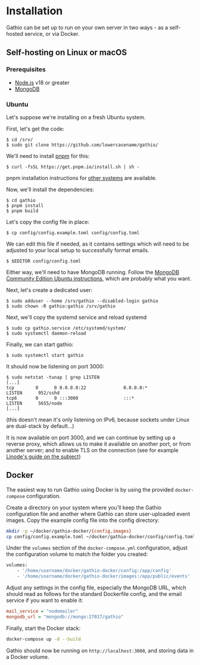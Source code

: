 # Installation

Gathio can be set up to run on your own server in two ways - as a self-hosted service, or via Docker.

## Self-hosting on Linux or macOS

### Prerequisites

-   [Node.js](https://nodejs.org/en/) v18 or greater
-   [MongoDB](https://www.mongodb.com/docs/manual/administration/install-on-linux/#std-label-install-mdb-community-edition-linux)

### Ubuntu

Let's suppose we're installing on a fresh Ubuntu system.

First, let's get the code:

```
$ cd /srv/
$ sudo git clone https://github.com/lowercasename/gathio/
```

We'll need to install [pnpm](https://pnpm.io/) for this:

```
$ curl -fsSL https://get.pnpm.io/install.sh | sh -
```

pnpm installation instructions for [other systems](https://pnpm.io/installation) are available.

Now, we'll install the dependencies:

```
$ cd gathio
$ pnpm install
$ pnpm build
```

Let's copy the config file in place:

```
$ cp config/config.example.toml config/config.toml
```

We can edit this file if needed, as it contains settings which will need to be adjusted to your local setup to successfully format emails.

```
$ $EDITOR config/config.toml
```

Either way, we'll need to have MongoDB running. Follow the [MongoDB Community Edition Ubuntu instructions](https://www.mongodb.com/docs/manual/tutorial/install-mongodb-on-ubuntu), which are probably what you want.

Next, let's create a dedicated user:

```
$ sudo adduser --home /srv/gathio --disabled-login gathio
$ sudo chown -R gathio:gathio /srv/gathio
```

Next, we'll copy the systemd service and reload systemd

```
$ sudo cp gathio.service /etc/systemd/system/
$ sudo systemctl daemon-reload
```

Finally, we can start gathio:

```
$ sudo systemctl start gathio
```

It should now be listening on port 3000:

```
$ sudo netstat -tunap | grep LISTEN
[...]
tcp        0      0 0.0.0.0:22              0.0.0.0:*               LISTEN      952/sshd
tcp6       0      0 :::3000                 :::*                    LISTEN      5655/node
[...]
```

(this doesn't mean it's only listening on IPv6, because sockets under Linux are
dual-stack by default...)

It is now available on port 3000, and we can continue by setting up a reverse
proxy, which allows us to make it available on another port, or from another
server; and to enable TLS on the connection (see for example [Linode's guide on
the subject](https://www.linode.com/docs/web-servers/nginx/use-nginx-reverse-proxy/#configure-nginx))

## Docker

The easiest way to run Gathio using Docker is by using the provided
`docker-compose` configuration.

Create a directory on your system where you'll keep the Gathio configuration
file and another where Gathio can store user-uploaded event images. Copy the
example config file into the config directory:

```bash
mkdir -p ~/docker/gathio-docker/{config,images}
cp config/config.example.toml ~/docker/gathio-docker/config/config.toml
```

Under the `volumes` section of the `docker-compose.yml` configuration, adjust the
configuration volume to match the folder you created:

```dockerfile
volumes:
    - '/home/username/docker/gathio-docker/config:/app/config'
    - '/home/username/docker/gathio-docker/images:/app/public/events'
```

Adjust any settings in the config file, especially the MongoDB URL, which should
read as follows for the standard Dockerfile config, and the email service if you
want to enable it:

```ini
mail_service = "nodemailer"
mongodb_url = "mongodb://mongo:27017/gathio"
```

Finally, start the Docker stack:

```bash
docker-compose up -d --build
```

Gathio should now be running on `http://localhost:3000`, and storing data in a
Docker volume.
